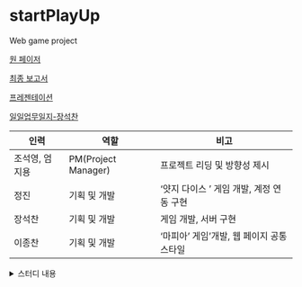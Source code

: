 # startPlayUp
Web game project



[원 페이저](https://docs.google.com/document/d/1_1LTEyT9x8W3yGJuSKf4_XtLNr42RnDrKseEwA1xfQQ/edit?usp=sharing)

[최종 보고서](https://docs.google.com/document/d/1V29OulvHIMVNjHfPzkv5VEbA0CSfa8HKtCk9jzUPRbo/edit?usp=sharing)

[프레젠테이션](https://docs.google.com/presentation/d/1pvsjhqp_S7vTkdRfU4aJtf3-MRTm6RR0OF03eu4CDSI/edit?usp=sharing)

[일일업무일지-장석찬](https://docs.google.com/document/d/1yQwQWnWBVhQuluORDRWhwRS60nVQplT2aW47L0I4tRo/edit?usp=sharing)

|인력|역할|비고|
|------|---|---|
|조석영, 엄지용 | PM(Project Manager)|프로젝트 리딩 및 방향성 제시|
|정진|기획 및 개발|‘얏지 다이스 ’ 게임 개발, 계정 연동 구현|
|장석찬|기획 및 개발| 게임 개발,  서버 구현|
|이종찬|기획 및 개발 |‘마피아’ 게임’개발,  웹 페이지 공통 스타일|


<details markdown="1">
<summary>스터디 내용</summary>

- 1 . [React Context](https://www.youtube.com/watch?v=JeK8FhH7SPk)

- 2 . [React Hooks](https://www.youtube.com/watch?v=W6KX48dnH6I)

- 4 . [React Hooks (써야 되는 이유)](https://www.youtube.com/watch?v=yS-BU6eYUDE)

- 6 . [CSS Flexbox 대표 레이아웃 10가지](https://d2.naver.com/helloworld/8540176#ch3)

- 8 . [Observer Pattern (React Context 보충 개념)](https://flowarc.tistory.com/entry/디자인-패턴-옵저버-패턴Observer-Pattern)

- 10 . [State Pattern (Class 내부에 상태 메서드가 있는 이유)](https://boycoding.tistory.com/110)

- 11 . webrtc

  - 1. http://www.castware.co.kr/streamingtechnologies/webrtc-signaling-server-you-must-know/

  - 2. https://velog.io/@mgm-dev/PeerJS로-WebRTC-쉽게-사용해보기

  - 3. https://velog.io/@ehdrms2034/WebRTC-웹브라우저로-화상-채팅을-만들-수-있다고

  - 4. https://medium.com/@marslan.ali/webrtc-chat-with-react-js-5ce35f0c23a7

- 12 . [자바스크립트 기초 (array 편)](https://dongmin-jang.medium.com/javascript-15가지-유용한-map-reduce-filter-bfbc74f0debd)

- 13 . [styled component React](https://www.youtube.com/watch?v=HqIFTMvtVgc&t=219s)

- 14 . [CSS Absolute Position 속성](https://www.daleseo.com/css-position-absolute/)


- 15 . [React useEffect Hook](https://www.daleseo.com/react-hooks-use-ref/)


- 16 . 소프트웨어를 설계할 때 공부하면 좋은 내용들


  - 1. https://siyoon210.tistory.com/97
  - 2. https://biggwang.github.io/2019/07/31/OOP/상속보다는 합성을 사용해야 하는 이유

- 17 . [simple-peer 그룹 통화 예시](https://youtu.be/R1sfHPwEH7A)


- 18 . [webrtc 보충자료](https://developer.mozilla.org/ko/docs/Web/API/WebRTC_API/Protocols)


- 19 . react hook 설계 총 정리

   - 1. https://www.robinwieruch.de/react-hooks-fetch-data
   - 2. https://overreacted.io/a-complete-guide-to-useeffect/


- 20. [함수형 컴포넌트와 클래스의 차이점](https://overreacted.io/ko/how-are-function-components-different-from-classes/)


- 21. [react에서 state 사용시 불변성을 지켜야 하는 이유](https://medium.com/vingle-tech-blog/react-%EB%A0%8C%EB%8D%94%EB%A7%81-%EC%9D%B4%ED%95%B4%ED%95%98%EA%B8%B0-f255d6569849)


- 22 . [React Context API (16.3 Version) 초보자편](https://www.youtube.com/watch?v=hP0qWUvr2SM)


- 26 . [useContext 에서 data update 하는 방법](https://stackoverflow.com/questions/54738681/how-to-change-context-value-while-using-react-hook-of-usecontext)


- 28 . [node express 라우터 분리하기](https://uhou.tistory.com/128)


- 29 . [OOP 설계방법](https://rinae.dev/posts/the-faster-you-unlearn-oop-the-better-for-you-and-your-software-kr)

</details>



